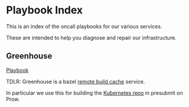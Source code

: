 # Playbook Index

This is an index of the oncall playbooks for our various services.

These are intended to help you diagnose and repair our infrastructure.

<!--TODO: add short entries for each service we host-->

## Greenhouse

[Playbook][greenhouse-playbook]

TDLR: Greenhouse is a bazel [remote build cache] service.

In particular we use this for building the [Kubernetes repo][kubernetes-repo] 
in presubmit on Prow.

<!--URLS-->
[kubernetes-repo]: https://github.com/kubernetes/kubernetes
[greenhouse-playbook]: ./../greenhouse/playbook.md
[remote build cache]: https://docs.bazel.build/versions/master/remote-caching.html
